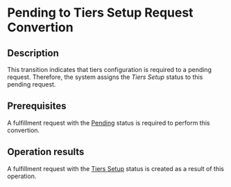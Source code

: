 # Pending to Tiers Setup Request Convertion
## Description
This transition indicates that tiers configuration is required to a pending request. Therefore, the system assigns the *Tiers Setup* status to this pending request. 
## Prerequisites
A fulfillment request with the [Pending](s-b-pending.html) status is required to perform this convertion.
## Operation results
A fulfillment request with the [Tiers Setup](s-c-tiers-setup.html) status is created as a result of this operation.